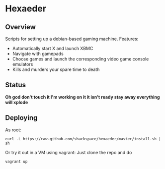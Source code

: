 # Hexaeder

## Overview

Scripts for setting up a debian-based gaming machine. Features:

 * Automatically start X and launch XBMC
 * Navigate with gamepads
 * Choose games and launch the corresponding video game console emulators
 * Kills and murders your spare time to death

## Status

**Oh god don't touch it I'm working on it it isn't ready stay away everything will xplode**

## Deploying

As root:

    curl -L https://raw.github.com/shackspace/hexaeder/master/install.sh | sh

Or try it out in a VM using vagrant: Just clone the repo and do

    vagrant up